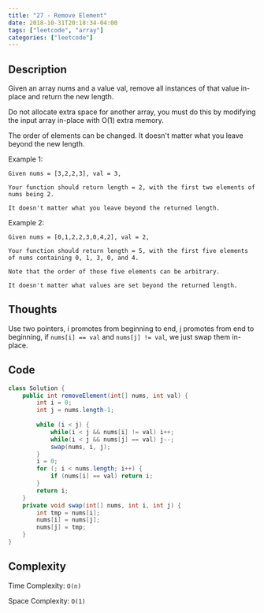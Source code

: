```yaml
---
title: "27 - Remove Element"
date: 2018-10-31T20:18:34-04:00
tags: ["leetcode", "array"]
categories: ["leetcode"]
---
```


## Description

Given an array nums and a value val, remove all instances of that value in-place and return the new length.

Do not allocate extra space for another array, you must do this by modifying the input array in-place with O(1) extra memory.

The order of elements can be changed. It doesn't matter what you leave beyond the new length.

Example 1:
```
Given nums = [3,2,2,3], val = 3,

Your function should return length = 2, with the first two elements of nums being 2.

It doesn't matter what you leave beyond the returned length.
```

Example 2:
```
Given nums = [0,1,2,2,3,0,4,2], val = 2,

Your function should return length = 5, with the first five elements of nums containing 0, 1, 3, 0, and 4.

Note that the order of those five elements can be arbitrary.

It doesn't matter what values are set beyond the returned length.
```

## Thoughts

Use two pointers, i promotes from beginning to end, j promotes from end to beginning, if `nums[i] == val` and `nums[j] != val`, we just swap them in-place.

## Code

```java
class Solution {
    public int removeElement(int[] nums, int val) {
        int i = 0;
        int j = nums.length-1;
        
        while (i < j) {
            while(i < j && nums[i] != val) i++;
            while(i < j && nums[j] == val) j--;
            swap(nums, i, j);
        }
        i = 0;
        for (; i < nums.length; i++) {
            if (nums[i] == val) return i;
        }
        return i;
    }
    private void swap(int[] nums, int i, int j) {
        int tmp = nums[i];
        nums[i] = nums[j];
        nums[j] = tmp;
    }
}
```

## Complexity

Time Complexity: `O(n)`

Space Complexity: `O(1)`

